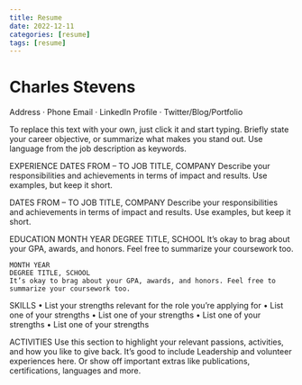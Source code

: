 ```yaml
---
title: Resume
date: 2022-12-11
categories: [resume]
tags: [resume]
---
```


# Charles Stevens
Address · Phone
Email · LinkedIn Profile · Twitter/Blog/Portfolio

To replace this text with your own, just click it and start typing. Briefly state your career objective, or summarize what makes you stand out. Use language from the job description as keywords.

EXPERIENCE
    DATES FROM – TO
    JOB TITLE, COMPANY
    Describe your responsibilities and achievements in terms of impact and results. Use examples, but keep it short.

DATES FROM – TO
    JOB TITLE, COMPANY
    Describe your responsibilities and achievements in terms of impact and results. Use examples, but keep it short.

EDUCATION
    MONTH YEAR
    DEGREE TITLE, SCHOOL
    It’s okay to brag about your GPA, awards, and honors. Feel free to summarize your coursework too.

    MONTH YEAR
    DEGREE TITLE, SCHOOL
    It’s okay to brag about your GPA, awards, and honors. Feel free to summarize your coursework too.

SKILLS
    • List your strengths relevant for the role you’re applying for
    • List one of your strengths
    • List one of your strengths
    • List one of your strengths
    • List one of your strengths

ACTIVITIES
    Use this section to highlight your relevant passions, activities, and how you like to give back. It’s good to include Leadership and volunteer experiences here. Or show off important extras like publications, certifications, languages and more.

